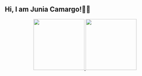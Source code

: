## Hi, I am Junia Camargo!🌙👾
<div align="center">
  <a href="https://github.com/juniatech">
  <img height="160em" src="https://github-readme-stats.vercel.app/api?username=juniatech&show_icons=true&theme=github_dark&border_radius=10%"/>
  <img height="160em" src="https://github-readme-stats.vercel.app/api/top-langs/?username=juniatech&layout=compact&langs_count=7&theme=github_dark&border_radius=10%"/>
</div>
